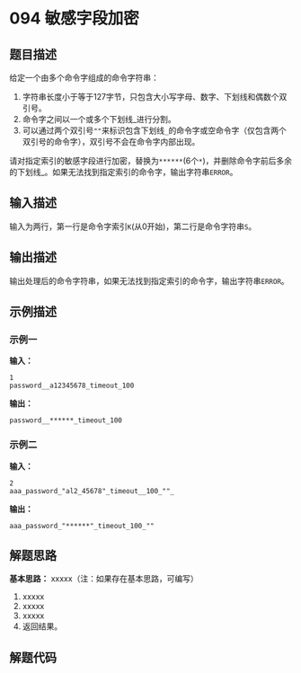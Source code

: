 # 094 敏感字段加密

## 题目描述

给定一个由多个命令字组成的命令字符串：

1. 字符串长度小于等于127字节，只包含大小写字母、数字、下划线和偶数个双引号。
2. 命令字之间以一个或多个下划线_进行分割。
3. 可以通过两个双引号`""`来标识包含下划线`_`的命令字或空命令字（仅包含两个双引号的命令字），双引号不会在命令字内部出现。

请对指定索引的敏感字段进行加密，替换为`******`(6个`*`)，并删除命令字前后多余的下划线_。如果无法找到指定索引的命令字，输出字符串`ERROR`。

## 输入描述

输入为两行，第一行是命令字索引`K`(从0开始)，第二行是命令字符串`S`。

## 输出描述

输出处理后的命令字符串，如果无法找到指定索引的命令字，输出字符串`ERROR`。

## 示例描述

### 示例一

**输入：**
```text
1
password__a12345678_timeout_100
```

**输出：**
```text
password__******_timeout_100
```

### 示例二

**输入：**
```text
2
aaa_password_"al2_45678"_timeout__100_""_
```

**输出：**
```text
aaa_password_"******"_timeout_100_""
```

## 解题思路

**基本思路：** xxxxx（注：如果存在基本思路，可编写）
1. xxxxx
2. xxxxx
3. xxxxx
4. 返回结果。

## 解题代码
